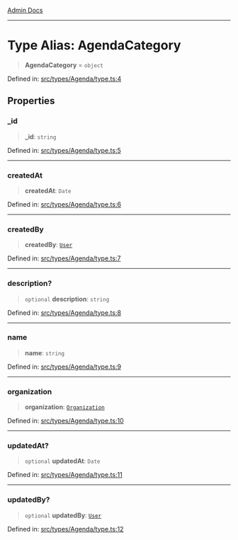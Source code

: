 [Admin Docs](/)

***

# Type Alias: AgendaCategory

> **AgendaCategory** = `object`

Defined in: [src/types/Agenda/type.ts:4](https://github.com/PalisadoesFoundation/talawa-admin/blob/main/src/types/Agenda/type.ts#L4)

## Properties

### \_id

> **\_id**: `string`

Defined in: [src/types/Agenda/type.ts:5](https://github.com/PalisadoesFoundation/talawa-admin/blob/main/src/types/Agenda/type.ts#L5)

***

### createdAt

> **createdAt**: `Date`

Defined in: [src/types/Agenda/type.ts:6](https://github.com/PalisadoesFoundation/talawa-admin/blob/main/src/types/Agenda/type.ts#L6)

***

### createdBy

> **createdBy**: [`User`](../../../User/type/type-aliases/User.md)

Defined in: [src/types/Agenda/type.ts:7](https://github.com/PalisadoesFoundation/talawa-admin/blob/main/src/types/Agenda/type.ts#L7)

***

### description?

> `optional` **description**: `string`

Defined in: [src/types/Agenda/type.ts:8](https://github.com/PalisadoesFoundation/talawa-admin/blob/main/src/types/Agenda/type.ts#L8)

***

### name

> **name**: `string`

Defined in: [src/types/Agenda/type.ts:9](https://github.com/PalisadoesFoundation/talawa-admin/blob/main/src/types/Agenda/type.ts#L9)

***

### organization

> **organization**: [`Organization`](../../../Organization/type/type-aliases/Organization.md)

Defined in: [src/types/Agenda/type.ts:10](https://github.com/PalisadoesFoundation/talawa-admin/blob/main/src/types/Agenda/type.ts#L10)

***

### updatedAt?

> `optional` **updatedAt**: `Date`

Defined in: [src/types/Agenda/type.ts:11](https://github.com/PalisadoesFoundation/talawa-admin/blob/main/src/types/Agenda/type.ts#L11)

***

### updatedBy?

> `optional` **updatedBy**: [`User`](../../../User/type/type-aliases/User.md)

Defined in: [src/types/Agenda/type.ts:12](https://github.com/PalisadoesFoundation/talawa-admin/blob/main/src/types/Agenda/type.ts#L12)
